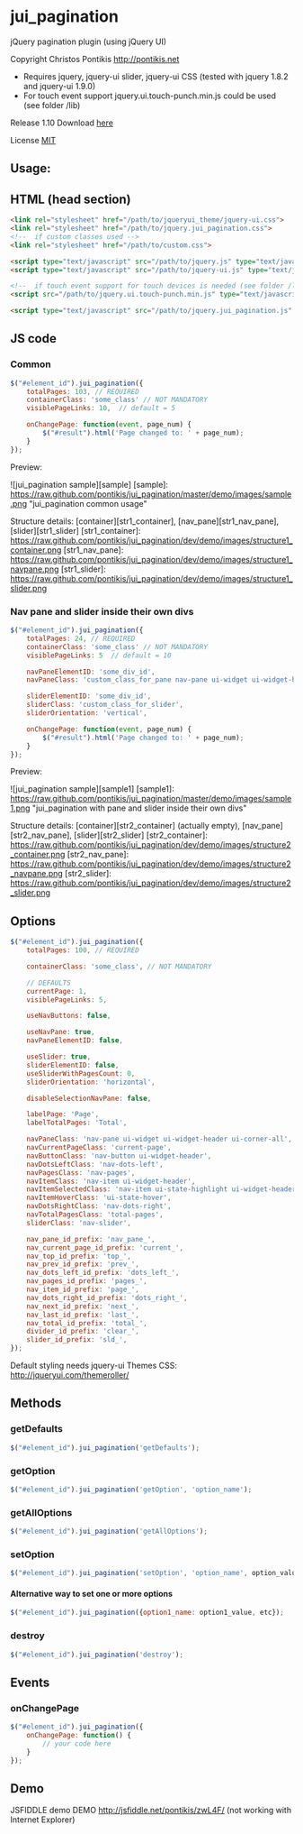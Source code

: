 jui_pagination
==============

jQuery pagination plugin (using jQuery UI)

Copyright Christos Pontikis http://pontikis.net

* Requires jquery, jquery-ui slider, jquery-ui CSS (tested with jquery 1.8.2 and jquery-ui 1.9.0)
* For touch event support jquery.ui.touch-punch.min.js could be used (see folder /lib)

Release 1.10 Download [here]

License [MIT][mit]

[mit]: https://raw.github.com/pontikis/jui_pagination/master/MIT_LICENSE
[here]: https://github.com/pontikis/jui_pagination/zipball/v1.1.0

Usage:
------

HTML (head section)
------------------
```html
<link rel="stylesheet" href="/path/to/jqueryui_theme/jquery-ui.css">
<link rel="stylesheet" href="/path/to/jquery.jui_pagination.css">
<!--  if custom classes used -->
<link rel="stylesheet" href="/path/to/custom.css">

<script type="text/javascript" src="/path/to/jquery.js" type="text/javascript"></script>
<script type="text/javascript" src="/path/to/jquery-ui.js" type="text/javascript"></script>

<!--  if touch event support for touch devices is needed (see folder /lib) -->
<script src="/path/to/jquery.ui.touch-punch.min.js" type="text/javascript"></script>

<script type="text/javascript" src="/path/to/jquery.jui_pagination.js" type="text/javascript"></script>
```

JS code
-------

### Common
```javascript
$("#element_id").jui_pagination({
    totalPages: 103, // REQUIRED
    containerClass: 'some_class' // NOT MANDATORY
    visiblePageLinks: 10,  // default = 5

    onChangePage: function(event, page_num) {
        $("#result").html('Page changed to: ' + page_num);
    }
});
```

Preview:

![jui_pagination sample][sample]
[sample]: https://raw.github.com/pontikis/jui_pagination/master/demo/images/sample.png "jui_pagination common usage"

Structure details: [container][str1_container], [nav_pane][str1_nav_pane], [slider][str1_slider]
[str1_container]: https://raw.github.com/pontikis/jui_pagination/dev/demo/images/structure1_container.png
[str1_nav_pane]: https://raw.github.com/pontikis/jui_pagination/dev/demo/images/structure1_navpane.png
[str1_slider]: https://raw.github.com/pontikis/jui_pagination/dev/demo/images/structure1_slider.png

### Nav pane and slider inside their own divs
```javascript
$("#element_id").jui_pagination({
    totalPages: 24, // REQUIRED
    containerClass: 'some_class' // NOT MANDATORY
    visiblePageLinks: 5  // default = 10

    navPaneElementID: 'some_div_id',
    navPaneClass: 'custom_class_for_pane nav-pane ui-widget ui-widget-header ui-corner-all',

    sliderElementID: 'some_div_id',
    sliderClass: 'custom_class_for_slider',
    sliderOrientation: 'vertical',

    onChangePage: function(event, page_num) {
        $("#result").html('Page changed to: ' + page_num);
    }
});
```

Preview:

![jui_pagination sample][sample1]
[sample1]: https://raw.github.com/pontikis/jui_pagination/master/demo/images/sample1.png "jui_pagination with pane and slider inside their own divs"

Structure details: [container][str2_container] (actually empty), [nav_pane][str2_nav_pane], [slider][str2_slider]
[str2_container]: https://raw.github.com/pontikis/jui_pagination/dev/demo/images/structure2_container.png
[str2_nav_pane]: https://raw.github.com/pontikis/jui_pagination/dev/demo/images/structure2_navpane.png
[str2_slider]: https://raw.github.com/pontikis/jui_pagination/dev/demo/images/structure2_slider.png


Options
-------
```javascript
$("#element_id").jui_pagination({
    totalPages: 100, // REQUIRED

    containerClass: 'some_class', // NOT MANDATORY

    // DEFAULTS
    currentPage: 1,
    visiblePageLinks: 5,

    useNavButtons: false,

    useNavPane: true,
    navPaneElementID: false,

    useSlider: true,
    sliderElementID: false,
    useSliderWithPagesCount: 0,
    sliderOrientation: 'horizontal',

    disableSelectionNavPane: false,

    labelPage: 'Page',
    labelTotalPages: 'Total',

    navPaneClass: 'nav-pane ui-widget ui-widget-header ui-corner-all',
    navCurrentPageClass: 'current-page',
    navButtonClass: 'nav-button ui-widget-header',
    navDotsLeftClass: 'nav-dots-left',
    navPagesClass: 'nav-pages',
    navItemClass: 'nav-item ui-widget-header',
    navItemSelectedClass: 'nav-item ui-state-highlight ui-widget-header',
    navItemHoverClass: 'ui-state-hover',
    navDotsRightClass: 'nav-dots-right',
    navTotalPagesClass: 'total-pages',
    sliderClass: 'nav-slider',

    nav_pane_id_prefix: 'nav_pane_',
    nav_current_page_id_prefix: 'current_',
    nav_top_id_prefix: 'top_',
    nav_prev_id_prefix: 'prev_',
    nav_dots_left_id_prefix: 'dots_left_',
    nav_pages_id_prefix: 'pages_',
    nav_item_id_prefix: 'page_',
    nav_dots_right_id_prefix: 'dots_right_',
    nav_next_id_prefix: 'next_',
    nav_last_id_prefix: 'last_',
    nav_total_id_prefix: 'total_',
    divider_id_prefix: 'clear_',
    slider_id_prefix: 'sld_',
});
```

Default styling needs jquery-ui Themes CSS: http://jqueryui.com/themeroller/

Methods
------

### getDefaults
```javascript
$("#element_id").jui_pagination('getDefaults');
```
### getOption
```javascript
$("#element_id").jui_pagination('getOption', 'option_name');
```

### getAllOptions
```javascript
$("#element_id").jui_pagination('getAllOptions');
```

### setOption
```javascript
$("#element_id").jui_pagination('setOption', 'option_name', option_value, reinit);
```

#### Alternative way to set one or more options
```javascript
$("#element_id").jui_pagination({option1_name: option1_value, etc});
```

### destroy
```javascript
$("#element_id").jui_pagination('destroy');
```

Events
------

### onChangePage
```javascript
$("#element_id").jui_pagination({
    onChangePage: function() {
        // your code here
    }
});
```

Demo
----

JSFIDDLE demo DEMO http://jsfiddle.net/pontikis/zwL4F/ (not working with Internet Explorer)